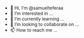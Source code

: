 - 👋 Hi, I’m @samuelteferaa
- 👀 I’m interested in ...
- 🌱 I’m currently learning ...
- 💞️ I’m looking to collaborate on ...
- 📫 How to reach me ...

<!---
samuelteferaa/samuelteferaa is a ✨ special ✨ repository because its `README.md` (this file) appears on your GitHub profile.
You can click the Preview link to take a look at your changes.
--->
